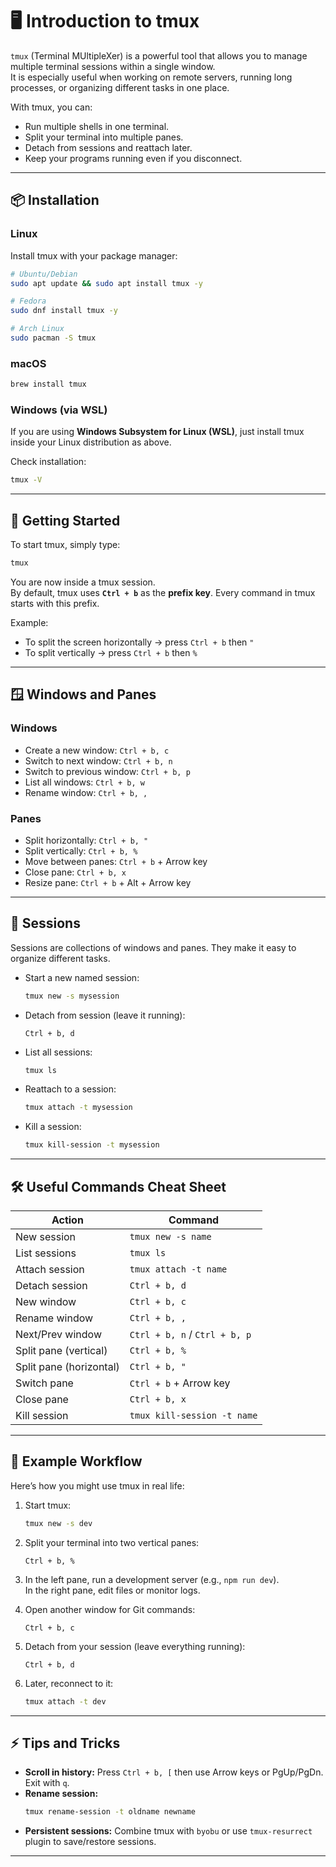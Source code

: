 # 🖥️ Introduction to tmux

`tmux` (Terminal MUltipleXer) is a powerful tool that allows you to manage multiple terminal sessions within a single window.  
It is especially useful when working on remote servers, running long processes, or organizing different tasks in one place.

With tmux, you can:
- Run multiple shells in one terminal.
- Split your terminal into multiple panes.
- Detach from sessions and reattach later.
- Keep your programs running even if you disconnect.

---

## 📦 Installation

### Linux
Install tmux with your package manager:

```bash
# Ubuntu/Debian
sudo apt update && sudo apt install tmux -y
```

```bash
# Fedora
sudo dnf install tmux -y
```

```bash
# Arch Linux
sudo pacman -S tmux
```

### macOS

```bash
brew install tmux
```

### Windows (via WSL)
If you are using **Windows Subsystem for Linux (WSL)**, just install tmux inside your Linux distribution as above.

Check installation:
```bash
tmux -V
```

---

## 🚀 Getting Started

To start tmux, simply type:

```bash
tmux
```

You are now inside a tmux session.  
By default, tmux uses **`Ctrl + b`** as the **prefix key**. Every command in tmux starts with this prefix.

Example:
- To split the screen horizontally → press `Ctrl + b` then `"`
- To split vertically → press `Ctrl + b` then `%`

---

## 🪟 Windows and Panes

### Windows
- Create a new window: `Ctrl + b, c`
- Switch to next window: `Ctrl + b, n`
- Switch to previous window: `Ctrl + b, p`
- List all windows: `Ctrl + b, w`
- Rename window: `Ctrl + b, ,`

### Panes
- Split horizontally: `Ctrl + b, "`
- Split vertically: `Ctrl + b, %`
- Move between panes: `Ctrl + b` + Arrow key
- Close pane: `Ctrl + b, x`
- Resize pane: `Ctrl + b` + Alt + Arrow key

---

## 📂 Sessions

Sessions are collections of windows and panes. They make it easy to organize different tasks.

- Start a new named session:
  ```bash
  tmux new -s mysession
  ```

- Detach from session (leave it running):
  ```
  Ctrl + b, d
  ```

- List all sessions:
  ```bash
  tmux ls
  ```

- Reattach to a session:
  ```bash
  tmux attach -t mysession
  ```

- Kill a session:
  ```bash
  tmux kill-session -t mysession
  ```

---

## 🛠️ Useful Commands Cheat Sheet

| Action | Command |
|--------|----------|
| New session | `tmux new -s name` |
| List sessions | `tmux ls` |
| Attach session | `tmux attach -t name` |
| Detach session | `Ctrl + b, d` |
| New window | `Ctrl + b, c` |
| Rename window | `Ctrl + b, ,` |
| Next/Prev window | `Ctrl + b, n` / `Ctrl + b, p` |
| Split pane (vertical) | `Ctrl + b, %` |
| Split pane (horizontal) | `Ctrl + b, "` |
| Switch pane | `Ctrl + b` + Arrow key |
| Close pane | `Ctrl + b, x` |
| Kill session | `tmux kill-session -t name` |

---

## 🎯 Example Workflow

Here’s how you might use tmux in real life:

1. Start tmux:
   ```bash
   tmux new -s dev
   ```

2. Split your terminal into two vertical panes:
   ```
   Ctrl + b, %
   ```

3. In the left pane, run a development server (e.g., `npm run dev`).  
   In the right pane, edit files or monitor logs.

4. Open another window for Git commands:  
   ```
   Ctrl + b, c
   ```

5. Detach from your session (leave everything running):  
   ```
   Ctrl + b, d
   ```

6. Later, reconnect to it:
   ```bash
   tmux attach -t dev
   ```

---

## ⚡ Tips and Tricks

- **Scroll in history:** Press `Ctrl + b, [` then use Arrow keys or PgUp/PgDn. Exit with `q`.
- **Rename session:**  
  ```bash
  tmux rename-session -t oldname newname
  ```
- **Persistent sessions:** Combine tmux with `byobu` or use `tmux-resurrect` plugin to save/restore sessions.

---
